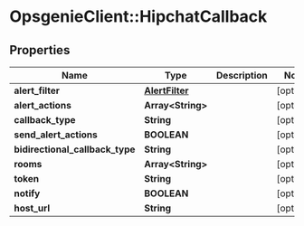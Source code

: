 # OpsgenieClient::HipchatCallback

## Properties
Name | Type | Description | Notes
------------ | ------------- | ------------- | -------------
**alert_filter** | [**AlertFilter**](AlertFilter.md) |  | [optional] 
**alert_actions** | **Array&lt;String&gt;** |  | [optional] 
**callback_type** | **String** |  | [optional] 
**send_alert_actions** | **BOOLEAN** |  | [optional] 
**bidirectional_callback_type** | **String** |  | [optional] 
**rooms** | **Array&lt;String&gt;** |  | [optional] 
**token** | **String** |  | [optional] 
**notify** | **BOOLEAN** |  | [optional] 
**host_url** | **String** |  | [optional] 



